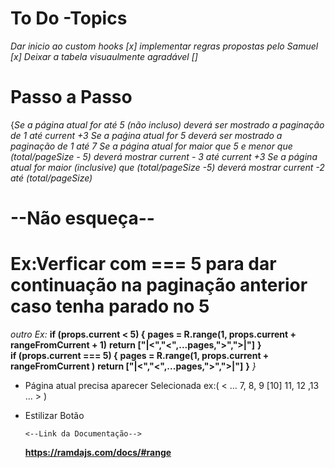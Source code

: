 # To Do -Topics

_Dar inicio ao custom hooks [x]_
_implementar regras propostas pelo Samuel [x]_
_Deixar a tabela visuaulmente agradável []_

# Passo a Passo

{_Se a página atual for até 5 (não incluso) deverá ser mostrado a paginação de 1 até current +3_
_Se a paǵina atual for 5 deverá ser mostrado a paginação de 1 até 7_
_Se a página atual for maior que 5 e menor que (total/pageSize - 5) deverá mostrar current - 3 até_ _current +3_
_Se a página atual for maior (inclusive) que (total/pageSize -5) deverá mostrar current -2 até (total/pageSize)_

# --Não esqueça--

# Ex:Verficar com === 5 para dar continuação na paginação anterior caso tenha parado no 5

_outro Ex:_ **if (props.current < 5) {**
**pages = R.range(1, props.current + rangeFromCurrent + 1)**
**return ["|<","<",...pages,">",">|"]**
**}**  
 **if (props.current === 5) {**
**pages = R.range(1, props.current + rangeFromCurrent )**
**return ["|<","<",...pages,">",">|"]**
**}**
_}_

- Página atual precisa aparecer Selecionada ex:( < ... 7, 8, 9 [10] 11, 12 ,13 ... > )
- Estilizar Botão

      <--Link da Documentação-->

  **https://ramdajs.com/docs/#range**
